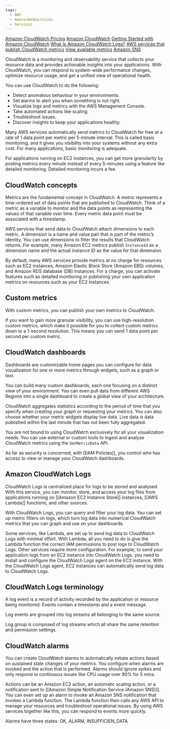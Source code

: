 ```yaml
---
tags:
  - AWS
  - AmazonWebServices
  - Services
---
```


[Amazon CloudWatch Pricing](https://aws.amazon.com/cloudwatch/pricing/)
[Amazon CloudWatch](https://aws.amazon.com/cloudwatch/)
[Getting Started with Amazon CloudWatch](https://docs.aws.amazon.com/AmazonCloudWatch/latest/monitoring/GettingStarted.html)
[What Is Amazon CloudWatch Logs?](https://docs.aws.amazon.com/AmazonCloudWatch/latest/logs/WhatIsCloudWatchLogs.html)
[AWS services that publish CloudWatch metrics](https://docs.aws.amazon.com/AmazonCloudWatch/latest/monitoring/aws-services-cloudwatch-metrics.html)
[View available metrics](https://docs.aws.amazon.com/AmazonCloudWatch/latest/monitoring/viewing_metrics_with_cloudwatch.html)
[Amazon SNS](https://aws.amazon.com/sns/)

CloudWatch is a monitoring and observability service that collects your resource data and provides actionable insights into your applications. With CloudWatch, you can respond to system-wide performance changes, optimize resource usage, and get a unified view of operational health.

You can use CloudWatch to do the following:

- Detect anomalous behaviour in your environments.
- Set alarms to alert you when something is not right.
- Visualize logs and metrics with the AWS Management Console.
- Take automated actions like scaling.
- Troubleshoot issues.
- Discover insights to keep your applications healthy.

Many AWS services automatically send metrics to CloudWatch for free at a rate of 1 data point per metric per 5-minute interval. This is called basic monitoring, and it gives you visibility into your systems without any extra cost. For many applications, basic monitoring is adequate.  
  
For applications running on EC2 instances, you can get more granularity by posting metrics every minute instead of every 5-minutes using a feature like detailed monitoring. Detailed monitoring incurs a fee.

## CloudWatch concepts

Metrics are the fundamental concept in CloudWatch. A metric represents a time-ordered set of data points that are published to CloudWatch. Think of a metric as a variable to monitor and the data points as representing the values of that variable over time. Every metric data point must be associated with a timestamp.

AWS services that send data to CloudWatch attach dimensions to each metric. A dimension is a name and value pair that is part of the metric’s identity. You can use dimensions to filter the results that CloudWatch returns. For example, many Amazon EC2 metrics publish `InstanceId` as a dimension name and the actual instance ID as the value for that dimension.

By default, many AWS services provide metrics at no charge for resources such as EC2 instances, Amazon Elastic Block Store (Amazon EBS) volumes, and Amazon RDS database (DB) instances. For a charge, you can activate features such as detailed monitoring or publishing your own application metrics on resources such as your EC2 instances.

## Custom metrics

With custom metrics, you can publish your own metrics to CloudWatch.  
  
If you want to gain more granular visibility, you can use high-resolution custom metrics, which make it possible for you to collect custom metrics down to a 1-second resolution. This means you can send 1 data point per second per custom metric.

## CloudWatch dashboards

Dashboards are customizable home pages you can configure for data visualization for one or more metrics through widgets, such as a graph or text.

You can build many custom dashboards, each one focusing on a distinct view of your environment. You can even pull data from different AWS Regions into a single dashboard to create a global view of your architecture.

CloudWatch aggregates statistics according to the period of time that you specify when creating your graph or requesting your metrics. You can also choose whether your metric widgets display live data. Live data is data published within the last minute that has not been fully aggregated.

You are not bound to using CloudWatch exclusively for all your visualization needs. You can use external or custom tools to ingest and analyse CloudWatch metrics using the `GetMetricData` API.  
  
As far as security is concerned, with [[IAM Policies]], you control who has access to view or manage your CloudWatch dashboards.

## Amazon CloudWatch Logs  

CloudWatch Logs is centralized place for logs to be stored and analysed. With this service, you can monitor, store, and access your log files from applications running on [[Amazon EC2 Instance Store]] instances, [[AWS Lambda]] functions, and other sources.

With CloudWatch Logs, you can query and filter your log data. You can set up metric filters on logs, which turn log data into numerical CloudWatch metrics that you can graph and use on your dashboards.

Some services, like Lambda, are set up to send log data to CloudWatch Logs with minimal effort. With Lambda, all you need to do is give the Lambda function the correct IAM permissions to post logs to CloudWatch Logs. Other services require more configuration. For example, to send your application logs from an EC2 instance into CloudWatch Logs, you need to install and configure the CloudWatch Logs agent on the EC2 instance. With the CloudWatch Logs agent, EC2 instances can automatically send log data to CloudWatch Logs.

## CloudWatch Logs terminology  

A log event is a record of activity recorded by the application or resource being monitored. Events contain a timestamp and a event message.

Log events are grouped into log streams all belonging to the same source.

Log group is composed of log streams which all share the same retention and permission settings.

## CloudWatch alarms

You can create CloudWatch alarms to automatically initiate actions based on sustained state changes of your metrics. You configure when alarms are invoked and the action that is performed. Alarms should ignore spikes and only respond to continuous issues like CPU usage over 90% for 5 mins.

Actions can be an Amazon EC2 action, an automatic scaling action, or a notification sent to [[Amazon Simple Notification Service (Amazon SNS)]]. You can even set up an alarm to invoke an Amazon SNS notification that invokes a Lambda function. The Lambda function then calls any AWS API to manage your resources and troubleshoot operational issues. By using AWS services together like this, you can respond to events more quickly.

Alarms have three states: OK, ALARM, INSUFFICIEN_DATA

